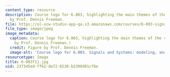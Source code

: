 ```yaml
---
content_type: resource
description: Course logo for 6.003, highlighting the main themes of the course. Figure
  by Prof. Dennis Freeman.
file: https://ol-ocw-studio-app-qa.s3.amazonaws.com/courses/6-003-signals-and-systems-fall-2011/237345edff62de720230b2390d01cf6e_6-003f11.jpg
file_type: image/jpeg
image_metadata:
  caption: Course logo for 6.003, highlighting the main themes of the course. (Figure
    by Prof. Dennis Freeman.)
  credit: Figure by Prof. Dennis Freeman.
  image-alt: 'Course logo for 6.003. Signals and Systems: modeling, analysis, design.'
resourcetype: Image
title: 6-003f11.jpg
uid: 237345ed-ff62-de72-0230-b2390d01cf6e
---
```


